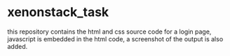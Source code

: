 # xenonstack_task
this repository contains the html and css source code for a login page, javascript is embedded in the html code, a screenshot of the output is also added.
